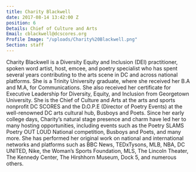 ```yaml
---
title: Charity Blackwell
date: 2017-08-14 13:42:00 Z
position: 6
Details: Chief of Culture and Arts
Email: cblackwell@dcscores.org
Profile Image: "/uploads/Charity%20Blackwell.png"
Section: staff
---
```


Charity Blackwell is a Diversity Equity and Inclusion (DEI) practitioner, spoken word artist, host, emcee, and poetry specialist who has spent several years contributing to the arts scene in DC and across national platforms. She is a Trinity University graduate, where she received her B.A and M.A, for Communications. She also received her certificate for Executive Leadership for Diversity, Equity, and Inclusion from Georgetown University. She is the Chief of Culture and Arts at the arts and sports nonprofit DC SCORES and the D.O.P.E (Director of Poetry Events) at the well-renowned DC arts cultural hub, Busboys and Poets. Since her early college days, Charity’s natural stage presence and charm have led her to many hosting opportunities, including events such as the Poetry SLAMS Poetry OUT LOUD National competition, Busboys and Poets, and many more. She has performed her original work on national and international networks and platforms such as BBC News, TEDxTysons, MLB, NBA, DC UNITED, Nike, the Woman’s Sports Foundation, MLS, The Lincoln Theater, The Kennedy Center, The Hirshhorn Museum, Dock 5, and numerous others.